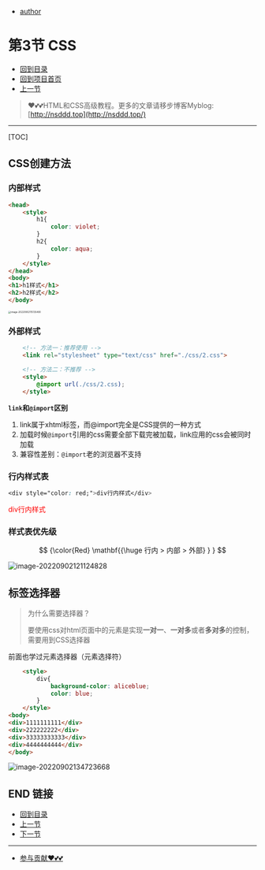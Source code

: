 + [author](https://github.com/3293172751)

# 第3节 CSS

+ [回到目录](../README.md)
+ [回到项目首页](../../README.md)
+ [上一节](2.md)
> ❤️💕💕HTML和CSS高级教程。更多的文章请移步博客Myblog:[http://nsddd.top](http://nsddd.top/)
---
[TOC]

## CSS创建方法

### 内部样式

```html
<head>
    <style>
        h1{
            color: violet;
        }
        h2{
            color: aqua;
        }
    </style>
</head>
<body>
<h1>h1样式</h1>
<h2>h2样式</h2>
</body>
```

<img src="https://sm.nsddd.top//typora/image-20220902115135490.png?mail:3293172751@qq.com" alt="image-20220902115135490" style="zoom:33%;" />



### 外部样式

```html
    <!-- 方法一：推荐使用 -->
    <link rel="stylesheet" type="text/css" href="./css/2.css">

    <!-- 方法二：不推荐 -->
    <style>
        @import url(./css/2.css);
    </style>
```

**`link`和`@import`区别**

1. link属于xhtml标签，而@import完全是CSS提供的一种方式
2. 加载时候`@import`引用的css需要全部下载完被加载，link应用的css会被同时加载
3. 兼容性差别：`@import`老的浏览器不支持



### 行内样式表

```css
<div style="color: red;">div行内样式</div>
```

<div style="color: red;">div行内样式</div>



### 样式表优先级

$$
{\color{Red} \mathbf{{\huge 行内 > 内部 > 外部} } }
$$

![image-20220902121124828](https://sm.nsddd.top//typora/image-20220902121124828.png?mail:3293172751@qq.com)



## 标签选择器

> 为什么需要选择器？
>
> 要使用css对html页面中的元素是实现**一对一**、**一对多**或者**多对多**的控制，需要用到CSS选择器

前面也学过元素选择器（元素选择符）

```html
    <style>
        div{
            background-color: aliceblue;
            color: blue;
        }
    </style>
<body>
<div>1111111111</div>
<div>222222222</div>
<div>33333333333</div>
<div>4444444444</div>
</body>
```

![image-20220902134723668](https://sm.nsddd.top//typora/image-20220902134723668.png?mail:3293172751@qq.com)







## END 链接

+ [回到目录](../README.md)
+ [上一节](2.md)
+ [下一节](4.md)
---
+ [参与贡献❤️💕💕](https://github.com/3293172751/CS_COURSE/blob/master/Git/git-contributor.md)
